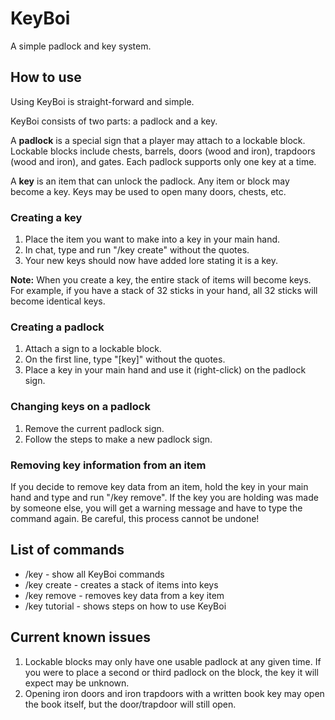 # KeyBoi
A simple padlock and key system.

## How to use
Using KeyBoi is straight-forward and simple.

KeyBoi consists of two parts: a padlock and a key.

A **padlock** is a special sign that a player may attach to a lockable block. Lockable blocks include chests, barrels, doors (wood and iron), trapdoors (wood and iron), and gates. Each padlock supports only one key at a time.

A **key** is an item that can unlock the padlock. Any item or block may become a key. Keys may be used to open many doors, chests, etc.

### Creating a key
1. Place the item you want to make into a key in your main hand.
2. In chat, type and run "/key create" without the quotes.
3. Your new keys should now have added lore stating it is a key.

**Note:** When you create a key, the entire stack of items will become keys. For example, if you have a stack of 32 sticks in your hand, all 32 sticks will become identical keys.

### Creating a padlock
1. Attach a sign to a lockable block.
2. On the first line, type "[key]" without the quotes.
3. Place a key in your main hand and use it (right-click) on the padlock sign.

### Changing keys on a padlock
1. Remove the current padlock sign.
2. Follow the steps to make a new padlock sign.

### Removing key information from an item
If you decide to remove key data from an item, hold the key in your main hand and type and run "/key remove". If the key you are holding was made by someone else, you will get a warning message and have to type the command again. Be careful, this process cannot be undone!

## List of commands
* /key - show all KeyBoi commands
* /key create - creates a stack of items into keys
* /key remove - removes key data from a key item
* /key tutorial - shows steps on how to use KeyBoi

## Current known issues
1. Lockable blocks may only have one usable padlock at any given time. If you were to place a second or third padlock on the block, the key it will expect may be unknown.
2. Opening iron doors and iron trapdoors with a written book key may open the book itself, but the door/trapdoor will still open.

